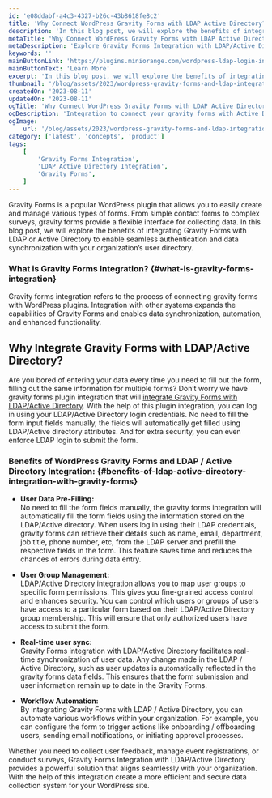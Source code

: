 ```yaml
---
id: 'e08ddabf-a4c3-4327-b26c-43b8618fe8c2'
title: 'Why Connect WordPress Gravity Forms with LDAP Active Directory?'
description: 'In this blog post, we will explore the benefits of integrating Gravity Forms with LDAP or Active Directory to enable seamless authentication and data synchronization with your organization’s user directory.'
metaTitle: 'Why Connect WordPress Gravity Forms with LDAP Active Directory?'
metaDescription: 'Explore Gravity Forms Integration with LDAP/Active Directory for Seamless Authentication and Data Sync in Your Organization.'
keywords: ''
mainButtonLink: 'https://plugins.miniorange.com/wordpress-ldap-login-intranet-sites#LDAP-intranet-add-ons'
mainButtonText: 'Learn More'
excerpt: 'In this blog post, we will explore the benefits of integrating Gravity Forms with LDAP or Active Directory to enable seamless authentication and data synchronization with your organization’s user directory.'
thumbnail: '/blog/assets/2023/wordpress-gravity-forms-and-ldap-integration.webp'
createdOn: '2023-08-11'
updatedOn: '2023-08-11'
ogTitle: 'Why Connect WordPress Gravity Forms with LDAP Active Directory?'
ogDescription: 'Integration to connect your gravity forms with Active Directory / LDAP Server to seamlessly fill your forms with the active directory data'
ogImage:
    url: '/blog/assets/2023/wordpress-gravity-forms-and-ldap-integration.webp'
category: ['latest', 'concepts', 'product']
tags:
    [
        'Gravity Forms Integration',
        'LDAP Active Directory Integration',
        'Gravity Forms',
    ]
---
```


Gravity Forms is a popular WordPress plugin that allows you to easily create and manage various types of forms. From simple contact forms to complex surveys, gravity forms provide a flexible interface for collecting data. In this blog post, we will explore the benefits of integrating Gravity Forms with LDAP or Active Directory to enable seamless authentication and data synchronization with your organization’s user directory.

### **What is Gravity Forms Integration?** {#what-is-gravity-forms-integration}

Gravity forms integration refers to the process of connecting gravity forms with WordPress plugins. Integration with other systems expands the capabilities of Gravity Forms and enables data synchronization, automation, and enhanced functionality.

## **Why Integrate Gravity Forms with LDAP/Active Directory?**

Are you bored of entering your data every time you need to fill out the form, filling out the same information for multiple forms? Don’t worry we have gravity forms plugin integration that will [integrate Gravity Forms with LDAP/Active Directory](https://plugins.miniorange.com/wordpress-ldap-login-intranet-sites). With the help of this plugin integration, you can log in using your LDAP/Active Directory login credentials. No need to fill the form input fields manually, the fields will automatically get filled using LDAP/Active directory attributes. And for extra security, you can even enforce LDAP login to submit the form.

### **Benefits of WordPress Gravity Forms and LDAP / Active Directory Integration:** {#benefits-of-ldap-active-directory-integration-with-gravity-forms}

- **User Data Pre-Filling:**  
    No need to fill the form fields manually, the gravity forms integration will automatically fill the form fields using the information stored on the LDAP/Active directory. When users log in using their LDAP credentials, gravity forms can retrieve their details such as name, email, department, job title, phone number, etc, from the LDAP server and prefill the respective fields in the form. This feature saves time and reduces the chances of errors during data entry.

- **User Group Management:**  
    LDAP/Active Directory integration allows you to map user groups to specific form permissions. This gives you fine-grained access control and enhances security. You can control which users or groups of users have access to a particular form based on their LDAP/Active Directory group membership. This will ensure that only authorized users have access to submit the form.

- **Real-time user sync:**  
    Gravity Forms integration with LDAP/Active Directory facilitates real-time synchronization of user data. Any change made in the LDAP / Active Directory, such as user updates is automatically reflected in the gravity forms data fields. This ensures that the form submission and user information remain up to date in the Gravity Forms.

- **Workflow Automation:**  
    By integrating Gravity Forms with LDAP / Active Directory, you can automate various workflows within your organization. For example, you can configure the form to trigger actions like onboarding / offboarding users, sending email notifications, or initiating approval processes.


Whether you need to collect user feedback, manage event registrations, or conduct surveys, Gravity Forms Integration with LDAP/Active Directory provides a powerful solution that aligns seamlessly with your organization. With the help of this integration create a more efficient and secure data collection system for your WordPress site.